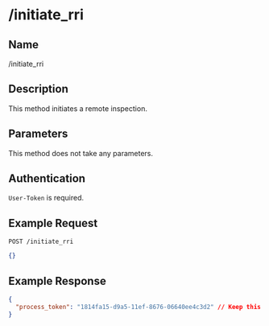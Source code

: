 # /initiate_rri

## Name
/initiate_rri

## Description
This method initiates a remote inspection.

## Parameters
This method does not take any parameters.

## Authentication
`User-Token` is required.

## Example Request
`POST /initiate_rri`

```json
{}
```

## Example Response
```json
{
  "process_token": "1814fa15-d9a5-11ef-8676-06640ee4c3d2" // Keep this token to check the status of the download
}
```